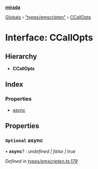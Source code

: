 **[mirada](../README.md)**

[Globals](../README.md) › ["types/emscripten"](../modules/_types_emscripten_.md) › [CCallOpts](_types_emscripten_.ccallopts.md)

# Interface: CCallOpts

## Hierarchy

* **CCallOpts**

## Index

### Properties

* [async](_types_emscripten_.ccallopts.md#optional-async)

## Properties

### `Optional` async

• **async**? : *undefined | false | true*

*Defined in [types/emscripten.ts:179](https://github.com/cancerberoSgx/mirada/blob/9d9803d/mirada/src/types/emscripten.ts#L179)*